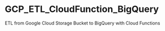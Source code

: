 # GCP_ETL_CloudFunction_BigQuery

ETL from Google Cloud Storage Bucket to BigQuery with Cloud Functions

